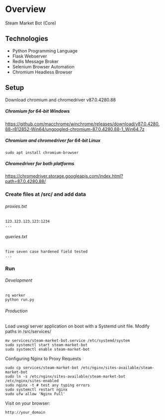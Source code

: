 # Overview

Steam Market Bot (Core)

Technologies
------------

* Python	Programming Language	
* Flask 	Webserver
* Redis 	Message Broker
* Selenium	Browser Automation
* Chromium	Headless Browser


Setup
-----

Download chromium and chromedriver v87.0.4280.88


##### Chromium for 64-bit Windows

https://github.com/macchrome/winchrome/releases/download/v87.0.4280.88-r812852-Win64/ungoogled-chromium-87.0.4280.88-1_Win64.7z


##### Chromium and chromedriver for 64-bit Linux

```
sudo apt install chromium-browser
```


##### Chromedriver for both platforms

https://chromedriver.storage.googleapis.com/index.html?path=87.0.4280.88/


### Create files at /src/ and add data

###### proxies.txt

```
123.123.123.123:1234
...
```

###### queries.txt

```
five seven case hardened field tested
...
```

### Run

###### Development

```
rq worker
python run.py
```

###### Production


Load uwsgi server application on boot with a Systemd unit file. Modify paths in /src/services/

```
mv services/steam-market-bot.service /etc/systemd/system
sudo systemctl start steam-market-bot
sudo systemctl enable steam-market-bot
```

Configuring Nginx to Proxy Requests

```
sudo cp services/steam-market-bot /etc/nginx/sites-available/steam-market-bot
sudo ln -s /etc/nginx/sites-available/steam-market-bot /etc/nginx/sites-enabled
sudo nginx -t # test any typing errors
sudo systemctl restart nginx
sudo ufw allow 'Nginx Full'
```


Visit on your browser:

```
http://your_domain
```

